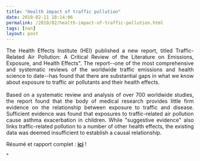 ```yaml
---
title: "Health impact of traffic pollution"
date: 2010-02-11 18:14:06
permalink: /2010/02/health-impact-of-traffic-pollution.html
tags: [nan]
layout: post
---
```


<p style="text-align: justify"><span><span><span>The Health Effects Institute (HEI) published a new report, titled Traffic-Related Air Pollution: A Critical Review of the Literature on Emissions, Exposure, and Health Effects". The report--one of the most comprehensive and systematic reviews of the worldwide traffic emissions and health science to date--has found that there are substantial gaps in what we know about exposure to traffic air pollutants and their health effects.<br /><br />Based on a systematic review and analysis of over 700 worldwide studies, the report found that the body of medical research provides little firm evidence on the relationship between exposure to traffic and disease. Sufficient evidence was found that exposures to traffic-related air pollution cause asthma exacerbation in children. While "suggestive evidence" also links traffic-related pollution to a number of other health effects, the existing data was deemed insufficient to establish a causal relationship.</span></span></span></p> <p style="text-align: justify"><span><span><span>Résumé et rapport complet : <strong><span style="text-decoration: underline"><a href="http://pubs.healtheffects.org/view.php?id=334" target="_blank">ici</a></span></strong> !</span></span></span><br /></p>"
